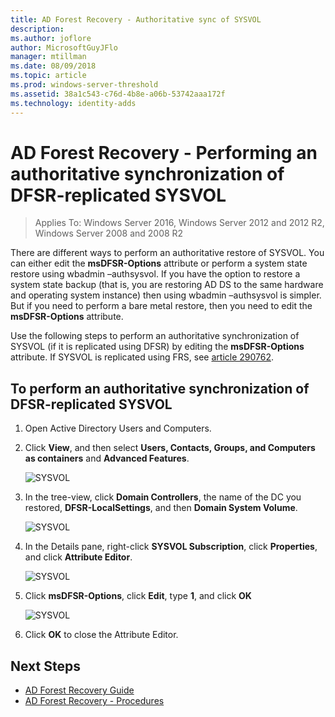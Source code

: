 ```yaml
---
title: AD Forest Recovery - Authoritative sync of SYSVOL
description:
ms.author: joflore
author: MicrosoftGuyJFlo
manager: mtillman
ms.date: 08/09/2018
ms.topic: article
ms.prod: windows-server-threshold
ms.assetid: 38a1c543-c76d-4b8e-a06b-53742aaa172f
ms.technology: identity-adds
---
```

# AD Forest Recovery - Performing an authoritative synchronization of DFSR-replicated SYSVOL  

>Applies To: Windows Server 2016, Windows Server 2012 and 2012 R2, Windows Server 2008 and 2008 R2

There are different ways to perform an authoritative restore of SYSVOL. You can either edit the **msDFSR-Options** attribute or perform a system state restore using wbadmin –authsysvol. If you have the option to restore a system state backup (that is, you are restoring AD DS to the same hardware and operating system instance) then using wbadmin –authsysvol is simpler. But if you need to perform a bare metal restore, then you need to edit the **msDFSR-Options** attribute.  

Use the following steps to perform an authoritative synchronization of SYSVOL (if it is replicated using DFSR) by editing the **msDFSR-Options** attribute. If SYSVOL is replicated using FRS, see [article 290762](https://go.microsoft.com/fwlink/?LinkId=148443).  

## To perform an authoritative synchronization of DFSR-replicated SYSVOL  

1. Open Active Directory Users and Computers.  
2. Click **View**, and then select **Users, Contacts, Groups, and Computers as containers** and **Advanced Features**. 

   ![SYSVOL](media/AD-Forest-Recovery-Authoritative-Recovery-SYSVOL/sysvol1.png) 

3. In the tree-view, click **Domain Controllers**, the name of the DC you restored, **DFSR-LocalSettings**, and then **Domain System Volume**. 

   ![SYSVOL](media/AD-Forest-Recovery-Authoritative-Recovery-SYSVOL/sysvol2.png)  

4. In the Details pane, right-click **SYSVOL Subscription**, click **Properties**, and click **Attribute Editor**.  

   ![SYSVOL](media/AD-Forest-Recovery-Authoritative-Recovery-SYSVOL/sysvol3.png) 

5. Click **msDFSR-Options**, click **Edit**, type **1**, and click **OK**  

   ![SYSVOL](media/AD-Forest-Recovery-Authoritative-Recovery-SYSVOL/sysvol4.png) 

6. Click **OK** to close the Attribute Editor.  
  
## Next Steps

- [AD Forest Recovery Guide](AD-Forest-Recovery-Guide.md)
- [AD Forest Recovery - Procedures](AD-Forest-Recovery-Procedures.md)
